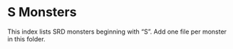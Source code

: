 # S Monsters

This index lists SRD monsters beginning with “S”. Add one file per monster in this folder.

